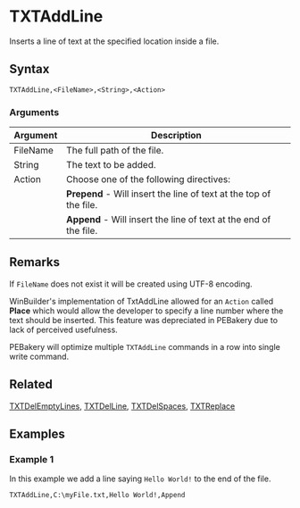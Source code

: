 # TXTAddLine

Inserts a line of text at the specified location inside a file.

## Syntax

```pebakery
TXTAddLine,<FileName>,<String>,<Action>
```

### Arguments

| Argument | Description |
| --- | --- |
| FileName | The full path of the file. |
| String | The text to be added. |
| Action | Choose one of the following directives:|
|| **Prepend** - Will insert the line of text at the top of the file. |
|| **Append** - Will insert the line of text at the end of the file.

## Remarks

If `FileName` does not exist it will be created using UTF-8 encoding.

WinBuilder's implementation of TxtAddLine allowed for an `Action` called **Place** which would allow the developer to specify a line number where the text should be inserted. This feature was depreciated in PEBakery due to lack of perceived usefulness.

PEBakery will optimize multiple `TXTAddLine` commands in a row into single write command.

## Related

[TXTDelEmptyLines](./TXTDelEmptyLines.md), [TXTDelLine](./TXTDelLine.md), [TXTDelSpaces](./TXTDelSpaces.md), [TXTReplace](./TXTReplace.md)

## Examples

### Example 1

In this example we add a line saying `Hello World!` to the end of the file.

```pebakery
TXTAddLine,C:\myFile.txt,Hello World!,Append
```
